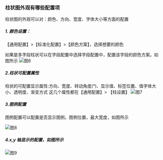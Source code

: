### 柱状图外观有哪些配置项

柱状图的外观可以对：颜色、方向、宽度、字体大小等方面的配置

##### 1. 颜色设置：

【通用配置】>【标准化配置】>【颜色方案】，选择想要的颜色

如果是多字段柱状可以在字段配置中选择字段配置中，配置该字段的颜色方案。如图所示
![图6](/img/src/visulization/barPro/barPro6.png)

##### 2.柱状可配置属性

柱状的可配置显示属性:方向、宽度、转动角度(°)、显示值、标签位置、值字体大小、透明度、渐变方式
这几个属性都在【通用配置】> 【柱设置】
![图7](/img/src/visulization/barPro/barPro7.png)

##### 3.图例配置

图例配置可以配置是否显示图例，图例位置，最大宽度，如图所示

![图8](/img/src/visulization/barPro/barPro8.png)

##### 4.x,y 轴显示的配置，如图所示

![图9](/img/src/visulization/barPro/barPro9.png)
